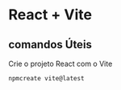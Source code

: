 # React + Vite

## comandos Úteis

Crie o projeto React com o Vite
```
npmcreate vite@latest
```

```